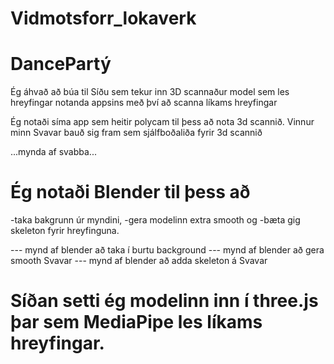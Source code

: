 # Vidmotsforr_lokaverk

# DancePartý

Ég áhvað að búa til Síðu sem tekur inn 3D scannaður model sem les hreyfingar notanda appsins með því að scanna líkams hreyfingar

Ég notaði síma app sem heitir polycam til þess að nota 3d scannið.
Vinnur minn Svavar bauð sig fram sem sjálfboðaliða fyrir 3d scannið


...mynda af svabba...


# Ég notaði Blender til þess að 

  -taka bakgrunn úr myndini, 
  -gera modelinn extra smooth og 
  -bæta gig skeleton fyrir hreyfinguna.

--- mynd af blender að taka í burtu background
--- mynd af blender að gera smooth Svavar
--- mynd af blender að adda skeleton á Svavar


# Síðan setti ég modelinn inn í three.js þar sem MediaPipe les líkams hreyfingar.

